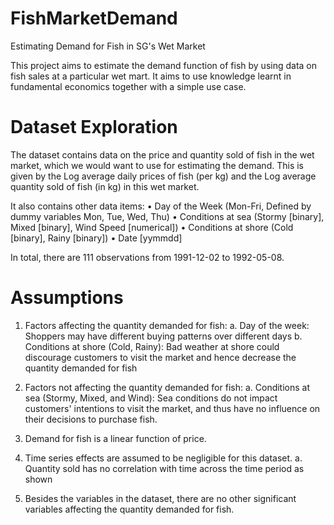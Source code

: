 # FishMarketDemand
Estimating Demand for Fish in SG's Wet Market

This project aims to estimate the demand function of fish by using data on fish sales at a particular wet mart. It aims to use knowledge learnt in fundamental economics together with a simple use case. 

#  Dataset Exploration
The dataset contains data on the price and quantity sold of fish in the wet market, which we would want to use for estimating the demand. This is given by the Log average daily prices of fish (per kg) and the Log average quantity sold of fish (in kg) in this wet market. 

It also contains other data items:
•	Day of the Week (Mon-Fri, Defined by dummy variables Mon, Tue, Wed, Thu)
•	Conditions at sea (Stormy [binary], Mixed [binary], Wind Speed [numerical])
•	Conditions at shore (Cold [binary], Rainy [binary])
•	Date [yymmdd]

In total, there are 111 observations from 1991-12-02 to 1992-05-08. 

#  Assumptions

1.	 Factors affecting the quantity demanded for fish:
a.	Day of the week: Shoppers may have different buying patterns over different days
b.	Conditions at shore (Cold, Rainy): Bad weather at shore could discourage customers to visit the market and hence decrease the quantity demanded for fish

2.	Factors not affecting the quantity demanded for fish:
a.	Conditions at sea (Stormy, Mixed, and Wind): Sea conditions do not impact customers' intentions to visit the market, and thus have no influence on their decisions to purchase fish.

3.	Demand for fish is a linear function of price. 

4.	Time series effects are assumed to be negligible for this dataset.
a.	Quantity sold has no correlation with time across the time period as shown

5.	Besides the variables in the dataset, there are no other significant variables affecting the quantity demanded for fish.


